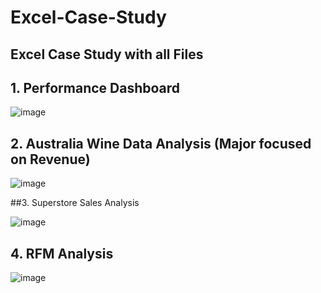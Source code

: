 # Excel-Case-Study

## Excel Case Study with all Files

## 1. Performance Dashboard

![image](https://user-images.githubusercontent.com/69152112/204296033-03a3f960-4909-47bc-91c4-25e8c73f2e29.png)


## 2. Australia Wine Data Analysis (Major focused on Revenue)

![image](https://user-images.githubusercontent.com/69152112/204296633-2101a122-8a82-4d30-bf1c-709a877c8d06.png)

##3. Superstore Sales Analysis

![image](https://user-images.githubusercontent.com/69152112/204303276-fc77b9a7-979f-476e-8258-b314f0259ccb.png)


## 4. RFM Analysis

![image](https://user-images.githubusercontent.com/69152112/204304051-59e407b3-adc6-4f04-a283-a07873150e32.png)




